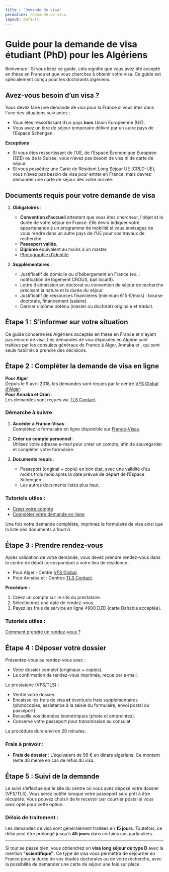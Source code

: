 ```yaml
---
title : "Demande de visa"
permalink: /demande de visa
layout: default
---
```


# Guide pour la demande de visa étudiant (PhD) pour les Algériens

Bienvenue ! Si vous lisez ce guide, cela signifie que vous avez été accepté en thèse en France et que vous cherchez à obtenir votre visa. Ce guide est spécialement conçu pour les doctorants algériens.

## Avez-vous besoin d’un visa ?

Vous devez faire une demande de visa pour la France si vous êtes dans l'une des situations suiv  antes :
- Vous êtes ressortissant d’un pays **hors** Union Européenne (UE).
- Vous avez un titre de séjour temporaire délivré par un autre pays de l’Espace Schengen.

**Exceptions** :  
- Si vous êtes ressortissant de l’UE, de l’Espace Économique Européen (EEE) ou de la Suisse, vous n’avez pas besoin de visa ni de carte de séjour.
- Si vous possédez une Carte de Résident Long Séjour UE (CRLD-UE), vous n’avez pas besoin de visa pour entrer en France, mais devrez demander une carte de séjour dès votre arrivée.

## Documents requis pour votre demande de visa

1. **Obligatoires** :
   - **Convention d'accueil** attestant que vous êtes chercheur, l'objet et la durée de votre séjour en France. Elle devra indiquer votre appartenance à un programme de mobilité si vous envisagez de vous rendre dans un autre pays de l'UE pour vos travaux de recherche.
   - **Passeport valide**.
   - **Diplôme** équivalent au moins à un master.
   - [Photographie d'identité ](https://france-visas.gouv.fr/documents/d/france-visas/iso_iec_normes_photos_fr)

2. **Supplémentaires** :
   - Justificatif de domicile ou d’hébergement en France (ex. : notification de logement CROUS, bail locatif).
   - Lettre d’admission en doctorat ou convention de séjour de recherche précisant la nature et la durée du séjour.
   - Justificatif de ressources financières (minimum 615 €/mois) : bourse doctorale, financement (salaire).
   - Dernier diplôme obtenu (master ou doctorat) originale et traduit.

## Étape 1 : S'informer sur votre situation

Ce guide concerne les Algériens acceptés en thèse en France et n'ayant pas encore de visa. Les demandes de visa déposées en Algérie sont traitées par les consulats généraux de France à Alger, Annaba et , qui sont seuls habilités à prendre des décisions.

## Étape 2 : Compléter la demande de visa en ligne

**Pour Alger** :  
Depuis le 9 avril 2018, les demandes sont reçues par le centre [VFS Global d'Alger](https://visa.vfsglobal.com/dza/fr/fra/).  
**Pour Annaba et Oran** :  
Les demandes sont reçues via [TLS Contact](https://visas-fr.tlscontact.com/).

### Démarche à suivre

1. **Accéder à France-Visas** :  
   Complétez le formulaire en ligne disponible sur [France-Visas](https://france-visas.gouv.fr).
   
2. **Créer un compte personnel** :  
   Utilisez votre adresse e-mail pour créer un compte, afin de sauvegarder et compléter votre formulaire.

3. **Documents requis** :
   - Passeport (original + copie) en bon état, avec une validité d'au moins trois mois après la date prévue de départ de l’Espace Schengen.
   - Les autres documents listés plus haut.

### Tutoriels utiles :
- [Créer votre compte](https://www.youtube.com/watch?v=VvExebbyGtY)
- [Compléter votre demande en ligne](https://www.youtube.com/watch?v=0O_qEafnVII)

Une fois votre demande complétée, imprimez le formulaire de visa ainsi que la liste des documents à fournir.

## Étape 3 : Prendre rendez-vous

Après validation de votre demande, vous devez prendre rendez-vous dans le centre de dépôt correspondant à votre lieu de résidence :
- Pour Alger : Centre [VFS Global](https://visa.vfsglobal.com/dza/fr/fra/).
- Pour Annaba et  : Centres [TLS Contact](https://visas-fr.tlscontact.com/).

**Procédure** :
1. Créez un compte sur le site du prestataire.
2. Sélectionnez une date de rendez-vous.
3. Payez les frais de service en ligne 4900 DZD (carte Dahabia acceptée).

### Tutoriels utiles :
[Comment prendre un rendez-vous ?](https://www.youtube.com/watch?v=jCTgJXrNiC8)

## Étape 4 : Déposer votre dossier

Présentez-vous au rendez-vous avec :
- Votre dossier complet (originaux + copies).
- La confirmation de rendez-vous imprimée, reçue par e-mail.

Le prestataire (VFS/TLS) :
- Vérifie votre dossier.
- Encaisse les frais de visa **et** éventuels frais supplémentaires (photocopies, assistance à la saisie du formulaire, envoi postal du passeport).
- Recueille vos données biométriques (photo et empreintes).
- Conserve votre passeport pour transmission au consulat.

La procédure dure environ 20 minutes.

### Frais à prévoir :
- **Frais de dossier** : L’équivalent de 99 € en dinars algériens. Ce montant reste dû même en cas de refus du visa.

## Étape 5 : Suivi de la demande

Le suivi s’effectue sur le site du centre où vous avez déposé votre dossier (VFS/TLS). Vous serez notifié lorsque votre passeport sera prêt à être récupéré. Vous pouvez choisir de le recevoir par courrier postal si vous avez opté pour cette option.

### Délais de traitement :
Les demandes de visa sont généralement traitées en **15 jours**. Toutefois, ce délai peut être prolongé jusqu’à **45 jours** dans certains cas particuliers.

---

Si tout se passe bien, vous obtiendrez un **visa long séjour de type D** avec la mention **"scientifique"**. Ce type de visa vous permettra de séjourner en France pour la durée de vos études doctorales ou de votre recherche, avec la possibilité de demander une carte de séjour une fois sur place.
